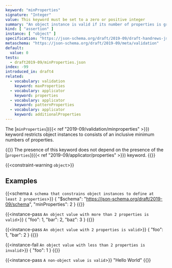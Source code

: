 ```yaml
---
keyword: "minProperties"
signature: "Integer"
value: This keyword must be set to a zero or positive integer
summary: "An object instance is valid if its number of properties is greater than, or equal to, the value of this keyword."
kind: [ "assertion" ]
instance: [ "object" ]
specification: "https://json-schema.org/draft/2019-09/draft-handrews-json-schema-validation-02#rfc.section.6.5.2"
metaschema: "https://json-schema.org/draft/2019-09/meta/validation"
default:
  value: 0
tests:
  - draft2019-09/minProperties.json
index: -99
introduced_in: draft4
related:
  - vocabulary: validation
    keyword: maxProperties
  - vocabulary: applicator
    keyword: properties
  - vocabulary: applicator
    keyword: patternProperties
  - vocabulary: applicator
    keyword: additionalProperties
---
```


The [`minProperties`]({{< ref "2019-09/validation/minproperties" >}}) keyword restricts object instances to consists of an
inclusive minimum numbers of properties.

{{<common-pitfall>}} The presence of this keyword does not depend on the
presence of the [`properties`]({{< ref "2019-09/applicator/properties" >}})
keyword.  {{</common-pitfall>}}

{{<constraint-warning `object`>}}

## Examples

{{<schema `A schema that constrains object instances to define at least 2 properties`>}}
{
  "$schema": "https://json-schema.org/draft/2019-09/schema",
  "minProperties": 2
}
{{</schema>}}

{{<instance-pass `An object value with more than 2 properties is valid`>}}
{ "foo": 1, "bar": 2, "baz": 3 }
{{</instance-pass>}}

{{<instance-pass `An object value with 2 properties is valid`>}}
{ "foo": 1, "bar": 2 }
{{</instance-pass>}}

{{<instance-fail `An object value with less than 2 properties is invalid`>}}
{ "foo": 1 }
{{</instance-fail>}}

{{<instance-pass `A non-object value is valid`>}}
"Hello World"
{{</instance-pass>}}

